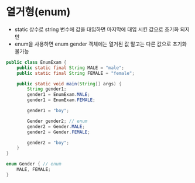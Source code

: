 # 열거형(enum)

- static 상수로 string 변수에 값을 대입하면 마지막에 대입 시킨 값으로 초기화 되지만
- enum을 사용하면 enum gender 객체에는 열거된 값 말고는 다른 값으로 초기화 불가능

```java
public class EnumExam {
    public static final String MALE = "male";
    public static final String FEMALE = "female";

    public static void main(String[] args) {
        String gender1;
        gender1 = EnumExam.MALE;
        gender1 = EnumExam.FEMALE;

        gender1 = "boy";

        Gender gender2; // enum
        gender2 = Gender.MALE;
        gender2 = Gender.FEMALE;

        gender2 = "boy";
    }
}

enum Gender { // enum
    MALE, FEMALE;
}

```
